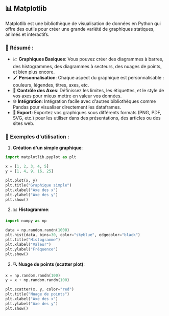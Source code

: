 ## 📊 Matplotlib

Matplotlib est une bibliothèque de visualisation de données en Python qui offre des outils pour créer une grande variété de graphiques statiques, animés et interactifs.

### 📘 Résumé :

- 📈 **Graphiques Basiques**:
  Vous pouvez créer des diagrammes à barres, des histogrammes, des diagrammes à secteurs, des nuages de points, et bien plus encore.
- 🖌 **Personnalisation**:
  Chaque aspect du graphique est personnalisable : couleurs, légendes, titres, axes, etc.
- 📏 **Contrôle des Axes**:
  Définissez les limites, les étiquettes, et le style de vos axes pour mieux mettre en valeur vos données.
- 🌐 **Intégration**:
  Intégration facile avec d'autres bibliothèques comme Pandas pour visualiser directement les dataframes.
- 📄 **Export**:
  Exportez vos graphiques sous différents formats (PNG, PDF, SVG, etc.) pour les utiliser dans des présentations, des articles ou des sites web.

### 🚀 Exemples d'utilisation :

1. **Création d'un simple graphique**:
```python
import matplotlib.pyplot as plt

x = [1, 2, 3, 4, 5]
y = [1, 4, 9, 16, 25]

plt.plot(x, y)
plt.title("Graphique simple")
plt.xlabel("Axe des x")
plt.ylabel("Axe des y")
plt.show()
```
2. 📊 **Histogramme**:
```python
import numpy as np

data = np.random.randn(1000)
plt.hist(data, bins=30, color="skyblue", edgecolor="black")
plt.title("Histogramme")
plt.xlabel("Valeur")
plt.ylabel("Fréquence")
plt.show()
```
2. 🔍  **Nuage de points (scatter plot)**:
```python
x = np.random.randn(100)
y = x + np.random.randn(100)

plt.scatter(x, y, color="red")
plt.title("Nuage de points")
plt.xlabel("Axe des x")
plt.ylabel("Axe des y")
plt.show()

```





